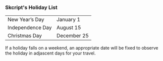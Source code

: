 ### Skcript's Holiday List

<table>
  <tr>
    <td>New Year’s Day</td>
    <td>January 1</td>
  </tr>
  <tr>
    <td>Independence Day</td>
    <td>August 15</td>
  </tr>
  <tr>
    <td>Christmas Day</td>
    <td>December 25</td>
  </tr>
</table>


If a holiday falls on a weekend, an appropriate date will be fixed to observe the holiday in adjascent days for your travel.